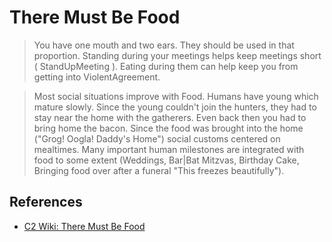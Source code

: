 # There Must Be Food

> You have one mouth and two ears. They should be used in that proportion. Standing during your meetings helps keep meetings short ( StandUpMeeting ). Eating during them can help keep you from getting into ViolentAgreement.


> Most social situations improve with Food. Humans have young which mature slowly. Since the young couldn't join the hunters, they had to stay near the home with the gatherers. Even back then you had to bring home the bacon. Since the food was brought into the home ("Grog! Oogla! Daddy's Home") social customs centered on mealtimes. Many important human milestones are integrated with food to some extent (Weddings, Bar|Bat Mitzvas, Birthday Cake, Bringing food over after a funeral "This freezes beautifully").

## References

* [C2 Wiki: There Must Be Food](https://c2.com/cgi/wiki?ThereMustBeFood)
